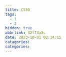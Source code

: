 ```yaml
---
title: CS50
tags:
  - 1
  - 2
hidden: true
abbrlink: 42f74a3c
date: 2023-10-01 02:14:15
catagories:
categories:
---
```


<!-- <meting-js
    server="netease"
    type="song"
    autoplay="true"
    id="18126594">
</meting-js> -->